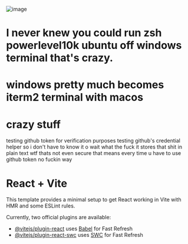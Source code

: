 ![image](https://github.com/turnertop/test-wsl2/assets/89334184/f2ddbfed-edfd-479e-b4c6-076038cc3418)


# I never knew you could run zsh powerlevel10k ubuntu off windows terminal that's crazy.
# windows pretty much becomes iterm2 terminal with macos
# crazy stuff


testing github token for verification purposes
testing github's credential helper so i don't have to know it o wait what the fuck it stores that shit in plain text wtf thats not even secure that means every time u have to use github token no fuckin way



# React + Vite
This template provides a minimal setup to get React working in Vite with HMR and some ESLint rules.

Currently, two official plugins are available:

- [@vitejs/plugin-react](https://github.com/vitejs/vite-plugin-react/blob/main/packages/plugin-react/README.md) uses [Babel](https://babeljs.io/) for Fast Refresh
- [@vitejs/plugin-react-swc](https://github.com/vitejs/vite-plugin-react-swc) uses [SWC](https://swc.rs/) for Fast Refresh
